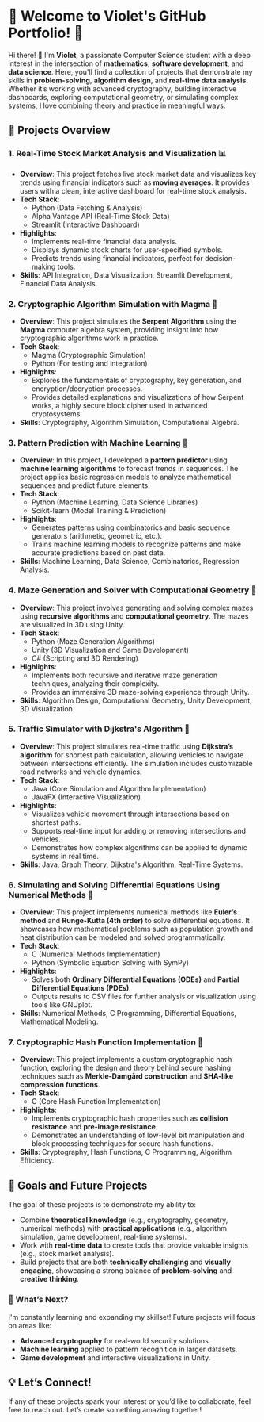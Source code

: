 # 🌟 Welcome to Violet's GitHub Portfolio! 🌟

Hi there! 👋 I'm **Violet**, a passionate Computer Science student with a deep interest in the intersection of **mathematics**, **software development**, and **data science**. Here, you'll find a collection of projects that demonstrate my skills in **problem-solving**, **algorithm design**, and **real-time data analysis**. Whether it’s working with advanced cryptography, building interactive dashboards, exploring computational geometry, or simulating complex systems, I love combining theory and practice in meaningful ways. 

## 🚀 Projects Overview

### 1. **Real-Time Stock Market Analysis and Visualization 📊**
   - **Overview**: This project fetches live stock market data and visualizes key trends using financial indicators such as **moving averages**. It provides users with a clean, interactive dashboard for real-time stock analysis.
   - **Tech Stack**: 
     - Python (Data Fetching & Analysis)
     - Alpha Vantage API (Real-Time Stock Data)
     - Streamlit (Interactive Dashboard)
   - **Highlights**:
     - Implements real-time financial data analysis.
     - Displays dynamic stock charts for user-specified symbols.
     - Predicts trends using financial indicators, perfect for decision-making tools.
   - **Skills**: API Integration, Data Visualization, Streamlit Development, Financial Data Analysis.

### 2. **Cryptographic Algorithm Simulation with Magma 🔐**
   - **Overview**: This project simulates the **Serpent Algorithm** using the **Magma** computer algebra system, providing insight into how cryptographic algorithms work in practice.
   - **Tech Stack**:
     - Magma (Cryptographic Simulation)
     - Python (For testing and integration)
   - **Highlights**:
     - Explores the fundamentals of cryptography, key generation, and encryption/decryption processes.
     - Provides detailed explanations and visualizations of how Serpent works, a highly secure block cipher used in advanced cryptosystems.
   - **Skills**: Cryptography, Algorithm Simulation, Computational Algebra.

### 3. **Pattern Prediction with Machine Learning 🤖**
   - **Overview**: In this project, I developed a **pattern predictor** using **machine learning algorithms** to forecast trends in sequences. The project applies basic regression models to analyze mathematical sequences and predict future elements.
   - **Tech Stack**:
     - Python (Machine Learning, Data Science Libraries)
     - Scikit-learn (Model Training & Prediction)
   - **Highlights**:
     - Generates patterns using combinatorics and basic sequence generators (arithmetic, geometric, etc.).
     - Trains machine learning models to recognize patterns and make accurate predictions based on past data.
   - **Skills**: Machine Learning, Data Science, Combinatorics, Regression Analysis.

### 4. **Maze Generation and Solver with Computational Geometry 🔄**
   - **Overview**: This project involves generating and solving complex mazes using **recursive algorithms** and **computational geometry**. The mazes are visualized in 3D using Unity.
   - **Tech Stack**:
     - Python (Maze Generation Algorithms)
     - Unity (3D Visualization and Game Development)
     - C# (Scripting and 3D Rendering)
   - **Highlights**:
     - Implements both recursive and iterative maze generation techniques, analyzing their complexity.
     - Provides an immersive 3D maze-solving experience through Unity.
   - **Skills**: Algorithm Design, Computational Geometry, Unity Development, 3D Visualization.

### 5. **Traffic Simulator with Dijkstra's Algorithm 🚦**
   - **Overview**: This project simulates real-time traffic using **Dijkstra’s algorithm** for shortest path calculation, allowing vehicles to navigate between intersections efficiently. The simulation includes customizable road networks and vehicle dynamics.
   - **Tech Stack**:
     - Java (Core Simulation and Algorithm Implementation)
     - JavaFX (Interactive Visualization)
   - **Highlights**:
     - Visualizes vehicle movement through intersections based on shortest paths.
     - Supports real-time input for adding or removing intersections and vehicles.
     - Demonstrates how complex algorithms can be applied to dynamic systems in real time.
   - **Skills**: Java, Graph Theory, Dijkstra's Algorithm, Real-Time Systems.

### 6. **Simulating and Solving Differential Equations Using Numerical Methods 🔢**
   - **Overview**: This project implements numerical methods like **Euler’s method** and **Runge-Kutta (4th order)** to solve differential equations. It showcases how mathematical problems such as population growth and heat distribution can be modeled and solved programmatically.
   - **Tech Stack**:
     - C (Numerical Methods Implementation)
     - Python (Symbolic Equation Solving with SymPy)
   - **Highlights**:
     - Solves both **Ordinary Differential Equations (ODEs)** and **Partial Differential Equations (PDEs)**.
     - Outputs results to CSV files for further analysis or visualization using tools like GNUplot.
   - **Skills**: Numerical Methods, C Programming, Differential Equations, Mathematical Modeling.

### 7. **Cryptographic Hash Function Implementation 🔐**
   - **Overview**: This project implements a custom cryptographic hash function, exploring the design and theory behind secure hashing techniques such as **Merkle-Damgård construction** and **SHA-like compression functions**.
   - **Tech Stack**:
     - C (Core Hash Function Implementation)
   - **Highlights**:
     - Implements cryptographic hash properties such as **collision resistance** and **pre-image resistance**.
     - Demonstrates an understanding of low-level bit manipulation and block processing techniques for secure hash functions.
   - **Skills**: Cryptography, Hash Functions, C Programming, Algorithm Efficiency.

## 🎯 Goals and Future Projects

The goal of these projects is to demonstrate my ability to:
- Combine **theoretical knowledge** (e.g., cryptography, geometry, numerical methods) with **practical applications** (e.g., algorithm simulation, game development, real-time systems).
- Work with **real-time data** to create tools that provide valuable insights (e.g., stock market analysis).
- Build projects that are both **technically challenging** and **visually engaging**, showcasing a strong balance of **problem-solving** and **creative thinking**.

### 📅 What’s Next?
I'm constantly learning and expanding my skillset! Future projects will focus on areas like:
- **Advanced cryptography** for real-world security solutions.
- **Machine learning** applied to pattern recognition in larger datasets.
- **Game development** and interactive visualizations in Unity.

## 💡 Let’s Connect!
If any of these projects spark your interest or you’d like to collaborate, feel free to reach out. Let’s create something amazing together!
